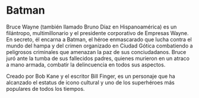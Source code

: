 **<h1>Batman</h1>**

Bruce Wayne (también llamado Bruno Díaz en Hispanoamérica) es un filántropo, multimillonario y el presidente corporativo de Empresas Wayne. En secreto, él encarna a Batman, el héroe enmascarado que lucha contra el mundo del hampa y del crimen organizado en Ciudad Gótica combatiendo a peligrosos criminales que amenazan la paz de sus conciudadanos. Bruce juró ante la tumba de sus fallecidos padres, quienes murieron en un atraco a mano armada, combatir la delincuencia en todos sus aspectos.

Creado por Bob Kane y el escritor Bill Finger, es un personaje que ha alcanzado el estatus de icono cultural y uno de los superhéroes más populares de todos los tiempos.
